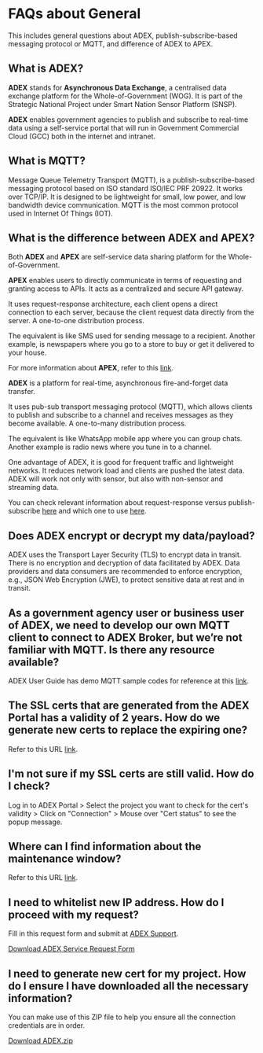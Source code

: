 # FAQs about General

This includes general questions about ADEX, publish-subscribe-based messaging protocol or MQTT, and difference of ADEX to APEX. 

## What is ADEX? 

**ADEX** stands for **Asynchronous Data Exchange**, a centralised data exchange platform for the Whole-of-Government (WOG). It is part of the Strategic National Project under Smart Nation Sensor Platform (SNSP).

**ADEX** enables government agencies to publish and subscribe to real-time data using a self-service portal that will run in Government Commercial Cloud (GCC) both in the internet and intranet.

## What is MQTT?

Message Queue Telemetry Transport (MQTT), is a publish-subscribe-based messaging protocol based on ISO standard ISO/IEC PRF 20922. It works over TCP/IP. It is designed to be lightweight for small, low power, and low bandwidth device communication. MQTT is the most common protocol used in Internet Of Things (IOT).

## What is the difference between ADEX and APEX?

Both **ADEX** and **APEX** are self-service data sharing platform for the Whole-of-Government.

**APEX** enables users to directly communicate in terms of requesting and granting access to APIs. It acts as a centralized and secure API gateway.

It uses request-response architecture, each client opens a direct connection to each server, because the client request data directly from the server. A one-to-one distribution process.

The equivalent is like SMS used for sending message to a recipient. Another example, is newspapers where you go to a store to buy or get it delivered to your house.

For more information about **APEX**, refer to this [link](https://www.developer.gov.sg/technologies/data-and-apis/apex). 

**ADEX** is a platform for real-time, asynchronous fire-and-forget data transfer.

It uses pub-sub transport messaging protocol (MQTT), which allows clients to publish and subscribe to a channel and receives messages as they become available. A one-to-many distribution process.

The equivalent is like WhatsApp mobile app where you can group chats. Another example is radio news where you tune in to a channel.

One advantage of ADEX, it is good for frequent traffic and lightweight networks. It reduces network load and clients are pushed the latest data. ADEX will work not only with sensor, but also with non-sensor and streaming data.

You can check relevant information about request-response versus publish-subscribe [here](https://blog.opto22.com/optoblog/request-response-vs-pub-sub-part-1) and which one to use [here](https://blog.opto22.com/optoblog/request-response-vs-pub-sub-part-2).

## Does ADEX encrypt or decrypt my data/payload?

ADEX uses the Transport Layer Security (TLS) to encrypt data in transit. There is no encryption and decryption of data facilitated by ADEX. Data providers and data consumers are recommended to enforce encryption, e.g., JSON Web Encryption (JWE), to protect sensitive data at rest and in transit.

## As a government agency user or business user of ADEX, we need to develop our own MQTT client to connect to ADEX Broker, but we’re not familiar with MQTT. Is there any resource available?

ADEX User Guide has demo MQTT sample codes for reference at this [link](https://docs.developer.tech.gov.sg/docs/adex-user-guide/User%20Guide/Projects?id=mqtt-client-sample-code).

## The SSL certs that are generated from the ADEX Portal has a validity of 2 years. How do we generate new certs to replace the expiring one?

Refer to this URL [link](https://docs.developer.tech.gov.sg/docs/adex-user-guide/User%20Guide/Projects?id=generate-cert).

## I'm not sure if my SSL certs are still valid. How do I check?

Log in to ADEX Portal > Select the project you want to check for the cert's validity > Click on "Connection" > Mouse over "Cert status" to see the popup message.

## Where can I find information about the maintenance window?

Refer to this URL [link](https://docs.developer.tech.gov.sg/docs/adex-user-guide/FAQs/Maintenance).

## I need to whitelist new IP address. How do I proceed with my request?

Fill in this request form and submit at [ADEX Support](https://go.gov.sg/adexsupport).

[Download ADEX Service Request Form](./assets/ADEX%20Service%20Request%20Form.docx)

## I need to generate new cert for my project. How do I ensure I have downloaded all the necessary information?

You can make use of this ZIP file to help you ensure all the connection credentials are in order.

[Download ADEX.zip](./assets/ADEX.zip)






